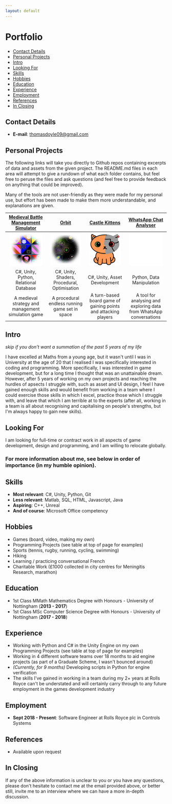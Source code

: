 ```yaml
---
layout: default
---
```

# Portfolio

- [Contact Details](#contact-details)
- [Personal Projects](#personal-projects)
- [Intro](#intro)
- [Looking For](#looking-for)
- [Skills](#skills)
- [Hobbies](#hobbies)
- [Education](#education)
- [Experience](#experience)
- [Employment](#employment)
- [References](#references)
- [In Closing](#in-closing)

## Contact Details

- **E-mail**: thomasdoyle09@gmail.com

## Personal Projects

The following links will take you directly to Github repos containing excerpts of data and assets from the given project. The README.md files in each area will attempt to give a rundown of what each folder contains, but feel free to peruse the files and ask questions (and feel free to provide feedback on anything that could be improved).

Many of the tools are not user-friendly as they were made for my personal use, but effort has been made to make them more understandable, and explanations are given.

| [**Medieval Battle Management Simulator**](https://github.com/ThomasDoyle11/medieval_battle_management_sim) | [**Orbit**](https://github.com/ThomasDoyle11/orbit) | [**Castle Kittens**](https://github.com/ThomasDoyle11/castle_kittens/) | [**WhatsApp Chat Analyser**](https://github.com/ThomasDoyle11/whatsapp_chat_analyser/) |
|:-:|:-:|:-:|:-:|
| <img width="90%" src="assets/images/medieval_sim_icon.png"> | <img width="90%" src="assets/images/orbit_icon.png"> | <img width="90%" src="assets/images/castle_kittens_icon.png"> | <img width="90%" src="assets/images/whatsapp_chat_analyser_icon.png"> |
| C#, Unity, Python, Relational Database | C#, Unity, Shaders, Procedural, Optimisation | C#, Unity, Asset Development | Python, Data Manipulation |
| A medieval strategy and management simulation game | A procedural endless running game set in space | A turn-based board game of gaining points and attacking players | A tool for analysing and exploring data from WhatsApp conversations |

## Intro 

_skip if you don't want a summation of the past 5 years of my life_

I have excelled at Maths from a young age, but it wasn't until I was in University at the age of 20 that I realised I was specifically interested in coding and programming. More specifically, I was interested in game development, but for a long time I thought that was an unattainable dream. However, after 5 years of working on my own projects and reaching the hurdles of apsects I struggle with, such as asset and UI design, I feel I have gained enough skills and would benefit from working in a team where I could exercise those skills in which I excel, practice those which I struggle with, and leave that which I am terrible at to the experts (after all, working in a team is all about recognising and capitalising on people's strengths, but I'm always happy to gain new skills).

## Looking For

I am looking for full-time or contract work in all aspects of game development, design and programming, and I am willing to relocate globally.

### For more information about me, see below in order of importance (in my humble opinion).

## Skills

- **Most relevant**: C#, Unity, Python, Git
- **Less relevant**: Matlab, SQL, HTML, Javascript, Java
- **Aspiring**: C++, Unreal
- **And of course**: Microsoft Office competency

## Hobbies

- Games (board, video, making my own)
- Programming Projects (see table at top of page for examples)
- Sports (tennis, rugby, running, cycling, swimming)
- Hiking
- Learning / practicing conversational French
- Charitable Work (£1000 collected in city centres for Meningitis Research, marathon)

## Education

- 1st Class MMath Mathematics Degree with Honours - University of Nottingham (**2013 - 2017**)
- 1st Class MSc Computer Science Degree with Honours - University of Nottingham (**2017 - 2018**)

## Experience

- Working with Python and C# in the Unity Engine on my own Programming Projects (see table at top of page for examples)
- Working in 4 different software teams over 18 months to aid engine projects (as part of a Graduate Scheme, I wasn't bounced around)
- _(Currently, for 9 months)_ Developing scripts in Python for engine verification
- The skills I've gained in working in a team during my 2+ years at Rolls Royce can't be understated and will certainly carry through to any future employment in the games development industry

## Employment

- **Sept 2018 - Present**: Software Engineer at Rolls Royce plc in Controls Systems

## References
- Available upon request

## In Closing

If any of the above information is unclear to you or you have any questions, please don't hesitate to contact me at the email provided above, or better still, invite me to an interview where we can have a more in-depth discussion.

